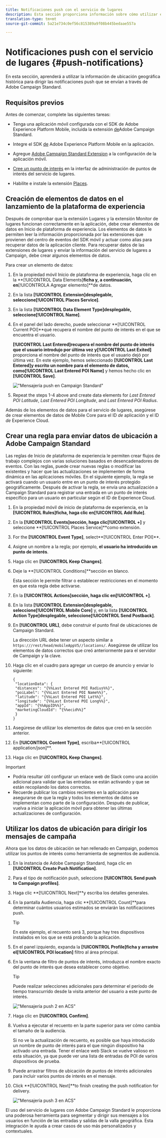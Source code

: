 ```yaml
---
title: Notificaciones push con el servicio de lugares
description: Esta sección proporciona información sobre cómo utilizar el servicio de lugares con notificaciones push en Campaign Standard.
translation-type: tm+mt
source-git-commit: 5a21e734c0ef56c815389a9f08b445bedaae557a

---
```



# Notificaciones push con el servicio de lugares {#push-notifications}

En esta sección, aprenderá a utilizar la información de ubicación geográfica histórica para dirigir las notificaciones push que se envían a través de Adobe Campaign Standard.

## Requisitos previos

Antes de comenzar, complete las siguientes tareas:

* Tenga una aplicación móvil configurada con el SDK de Adobe Experience Platform Mobile, incluida la extensión [de](https://aep-sdks.gitbook.io/docs/using-mobile-extensions/adobe-campaign-standard)Adobe Campaign Standard.

* Integre el SDK [de](https://aep-sdks.gitbook.io/docs/getting-started/get-the-sdk) Adobe Experience Platform Mobile en la aplicación.
* Agregue [Adobe Campaign Standard Extension](https://aep-sdks.gitbook.io/docs/using-mobile-extensions/adobe-campaign-standard) a la configuración de la aplicación móvil.

* [Cree un punto de interés](/help/poi-mgmt-ui/create-a-poi-ui.md) en la interfaz de administración de puntos de interés del servicio de lugares.

* Habilite e instale la extensión [Places](/help/places-ext-aep-sdks/places-extension/places-extension.md).


## Creación de elementos de datos en el lanzamiento de la plataforma de experiencia

Después de comprobar que la extensión Lugares y la extensión Monitor de lugares funcionan correctamente en la aplicación, debe crear elementos de datos en Inicio de plataforma de experiencia. Los elementos de datos le permiten leer la información proporcionada por las extensiones que provienen del centro de eventos del SDK móvil y actuar como alias para recuperar datos de la aplicación cliente. Para recuperar datos de las extensiones de lugares y enviar la información del servicio de lugares a Campaign, debe crear algunos elementos de datos.

Para crear un elemento de datos:

1. En la propiedad móvil Inicio de plataforma de experiencia, haga clic en la **[!UICONTROL Data Elements]**ficha y, a continuación, en**[!UICONTROLA Agregar elemento]**de datos.
1. En la lista **[!UICONTROL Extension]**desplegable, seleccione**[!UICONTROL Places Service]**.
1. En la lista **[!UICONTROL Data Element Type]**desplegable, seleccione**[!UICONTROL Name]**.
1. En el panel del lado derecho, puede seleccionar **[!UICONTROL Current POI]**qué recupera el nombre del punto de interés en el que se encuentra el usuario.

   **[!UICONTROL Last Entered]**recupera el nombre del punto de interés que el usuario introdujo por última vez y**[!UICONTROL Last Exited]** proporciona el nombre del punto de interés que el usuario dejó por última vez. En este ejemplo, hemos seleccionado **[!UICONTROL Last Entered]**y escrito un nombre para el elemento de datos, como**[!UICONTROL Last Entered POI Name]** y hemos hecho clic en **[!UICONTROL Save]**.

   ![&quot;Mensajería push en Campaign Standard&quot;](/help/assets/ACS_Push1.png)

1. Repeat the steps 1-4 above and create data elements for *Last Entered POI Latitude*, *Last Entered POI Longitude*, and *Last Entered POI Radius*.

Además de los elementos de datos para el servicio de lugares, asegúrese de crear elementos de datos de Mobile Core para el ID *de* aplicación y el ID *de* Experience Cloud.

## Crear una regla para enviar datos de ubicación a Adobe Campaign Standard

Las reglas de Inicio de plataforma de experiencia le permiten crear flujos de trabajo complejos con varias soluciones basados en desencadenadores de eventos. Con las reglas, puede crear nuevas reglas o modificar las existentes y hacer que las actualizaciones se implementen de forma dinámica en las aplicaciones móviles. En el siguiente ejemplo, la regla se activará cuando un usuario entre en un punto de interés protegido geográficamente. Después de activar la regla, se envía una actualización a Campaign Standard para registrar una entrada en un punto de interés específico para un usuario en particular según el ID de Experience Cloud.

1. En la propiedad móvil de inicio de plataforma de experiencia, en la **[!UICONTROL Rules]**ficha, haga clic en**[!UICONTROL Add Rule]**.
1. En la **[!UICONTROL Events]**sección, haga clic**[!UICONTROL +]** y seleccione **[!UICONTROL Places Service]**como extensión.
1. For the **[!UICONTROL Event Type]**, select**[!UICONTROL Enter POI]**.
1. Asigne un nombre a la regla; por ejemplo, **el usuario ha introducido un punto de interés**.
1. Haga clic en **[!UICONTROL Keep Changes]**.
1. Deje la **[!UICONTROL Conditions]**sección en blanco.

   Esta sección le permite filtrar o establecer restricciones en el momento en que esta regla debe activarse.

1. En la **[!UICONTROL Actions]**sección, haga clic en**[!UICONTROL +]**.
1. En la lista **[!UICONTROL Extension]**desplegable, seleccione**[!UICONTROL Mobile Core]** y, en la lista **[!UICONTROL Action Type]**desplegable, seleccione**[!UICONTROL Send Postback]**.
1. En **[!UICONTROL URL]**, debe construir el punto final de ubicaciones de Campaign Standard.

   La dirección URL debe tener un aspecto similar a `https:///rest/head/mobileAppV5//locations/`.
Asegúrese de utilizar los elementos de datos correctos que creó anteriormente para el servidor de Campaign y la clave.

1. Haga clic en el cuadro para agregar un cuerpo de anuncio y enviar lo siguiente:

   ```
   {
    "locationData": {
    "distances": "{%%Last Entered POI Radius%%}",
    "poiLabel": "{%%Last Entered POI Name%%}",
    "latitude": "{%%Last Entered POI Lat%%}",
    "longitude": "{%%Last Entered POI Long%%}",
    "appId": "{%%AppID%%}",
    "marketingCloudId": “{%%ecid%%}”
    }
   }
   ```

1. Asegúrese de utilizar los elementos de datos que creó en la sección anterior.
1. En **[!UICONTROL Content Type]**, escriba**[!UICONTROL application/json]**.
1. Haga clic en **[!UICONTROL Keep Changes]**.

>[!IMPORTANT]
>
>* Podría resultar útil configurar un enlace web de Slack como una acción adicional para validar que las entradas se están activando y que se están recopilando los datos correctos.
>* Recuerde publicar los cambios recientes en la aplicación para asegurarse de que la regla y todos los elementos de datos se implementan como parte de la configuración. Después de publicar, vuelva a iniciar la aplicación móvil para obtener las últimas actualizaciones de configuración.


## Utilizar los datos de ubicación para dirigir los mensajes de campaña

Ahora que los datos de ubicación se han rellenado en Campaign, podemos utilizar los puntos de interés como herramienta de segmentos de audiencia.

1. En la instancia de Adobe Campaign Standard, haga clic en **[!UICONTROL Create Push Notification]**.
1. Para el tipo de notificación push, seleccione **[!UICONTROL Send push to Campaign profiles]**.
1. Haga clic **[!UICONTROL Next]**y escriba los detalles generales.
1. En la pantalla Audiencia, haga clic **[!UICONTROL Count]**para determinar cuántos usuarios estimados se enviarán las notificaciones push.

   >[!TIP]
   >
   >En este ejemplo, el recuento será 3, porque hay tres dispositivos instalados en los que se está probando la aplicación.

1. En el panel izquierdo, expanda la **[!UICONTROL Profile]**ficha y arrastre el**[!UICONTROL POI location]** filtro al área principal.
1. En la ventana de filtro de puntos de interés, introduzca el nombre exacto del punto de interés que desea establecer como objetivo.

   >[!TIP]
   >
   >Puede realizar selecciones adicionales para determinar el período de tiempo transcurrido desde la visita anterior del usuario a este punto de interés.

   ![&quot;Mensajería push 2 en ACS&quot;](/help/assets/ACS_push2.png)

1. Haga clic en **[!UICONTROL Confirm]**.
1. Vuelva a ejecutar el recuento en la parte superior para ver cómo cambia el tamaño de la audiencia.

   Si no ve la actualización de recuento, es posible que haya introducido un nombre de punto de interés para el que ningún dispositivo ha activado una entrada. Tener el enlace web Slack se vuelve valioso en esta situación, ya que puede ver una lista de entradas de POI de varios dispositivos de prueba.

1. Puede arrastrar filtros de ubicación de puntos de interés adicionales para incluir varios puntos de interés en el mensaje.
1. Click **[!UICONTROL Next]**to finish creating the push notification for delivery.

   ![&quot;Mensajería push 3 en ACS&quot;](/help/assets/ACS_push3.png)

El uso del servicio de lugares con Adobe Campaign Standard le proporciona una poderosa herramienta para segmentar y dirigir sus mensajes a los usuarios en función de las entradas y salidas de la valla geográfica. Esta integración le ayuda a crear casos de uso más personalizados y contextuales.